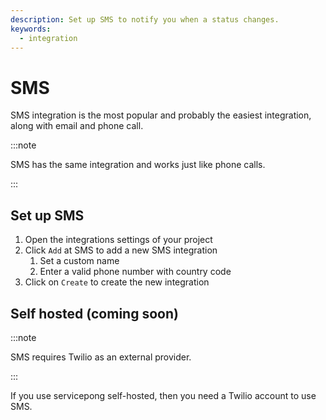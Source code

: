 ```yaml
---
description: Set up SMS to notify you when a status changes.
keywords:
  - integration
---
```


# SMS

SMS integration is the most popular and probably the easiest integration, along with email and phone call.

:::note

SMS has the same integration and works just like phone calls.

:::

## Set up SMS

1. Open the integrations settings of your project
2. Click `Add` at SMS to add a new SMS integration
   1. Set a custom name
   2. Enter a valid phone number with country code
3. Click on `Create` to create the new integration

## Self hosted (coming soon)

:::note

SMS requires Twilio as an external provider.

:::

If you use servicepong self-hosted, then you need a Twilio account to use SMS.
